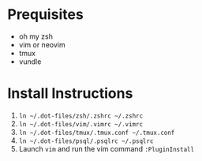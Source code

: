 # Prequisites
* oh my zsh
* vim or neovim
* tmux
* vundle

# Install Instructions
1. `ln ~/.dot-files/zsh/.zshrc ~/.zshrc`
1. `ln ~/.dot-files/vim/.vimrc ~/.vimrc`
1. `ln ~/.dot-files/tmux/.tmux.conf ~/.tmux.conf`
1. `ln ~/.dot-files/psql/.psqlrc ~/.psqlrc`
1. Launch `vim` and run the vim command `:PluginInstall`
